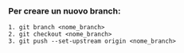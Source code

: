 
    
### Per creare un nuovo branch:
    1. git branch <nome_branch>
    2. git checkout <nome_branch>
    3. git push --set-upstream origin <nome_branch>
